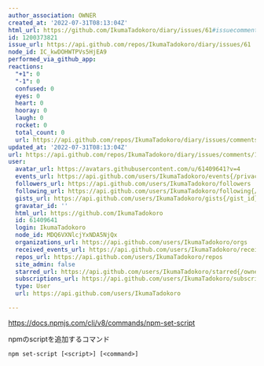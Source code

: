 ```yaml
---
author_association: OWNER
created_at: '2022-07-31T08:13:04Z'
html_url: https://github.com/IkumaTadokoro/diary/issues/61#issuecomment-1200373821
id: 1200373821
issue_url: https://api.github.com/repos/IkumaTadokoro/diary/issues/61
node_id: IC_kwDOHWTPVs5HjEA9
performed_via_github_app: 
reactions:
  "+1": 0
  "-1": 0
  confused: 0
  eyes: 0
  heart: 0
  hooray: 0
  laugh: 0
  rocket: 0
  total_count: 0
  url: https://api.github.com/repos/IkumaTadokoro/diary/issues/comments/1200373821/reactions
updated_at: '2022-07-31T08:13:04Z'
url: https://api.github.com/repos/IkumaTadokoro/diary/issues/comments/1200373821
user:
  avatar_url: https://avatars.githubusercontent.com/u/61409641?v=4
  events_url: https://api.github.com/users/IkumaTadokoro/events{/privacy}
  followers_url: https://api.github.com/users/IkumaTadokoro/followers
  following_url: https://api.github.com/users/IkumaTadokoro/following{/other_user}
  gists_url: https://api.github.com/users/IkumaTadokoro/gists{/gist_id}
  gravatar_id: ''
  html_url: https://github.com/IkumaTadokoro
  id: 61409641
  login: IkumaTadokoro
  node_id: MDQ6VXNlcjYxNDA5NjQx
  organizations_url: https://api.github.com/users/IkumaTadokoro/orgs
  received_events_url: https://api.github.com/users/IkumaTadokoro/received_events
  repos_url: https://api.github.com/users/IkumaTadokoro/repos
  site_admin: false
  starred_url: https://api.github.com/users/IkumaTadokoro/starred{/owner}{/repo}
  subscriptions_url: https://api.github.com/users/IkumaTadokoro/subscriptions
  type: User
  url: https://api.github.com/users/IkumaTadokoro

---
```

https://docs.npmjs.com/cli/v8/commands/npm-set-script

npmのscriptを追加するコマンド

```
npm set-script [<script>] [<command>]
```
